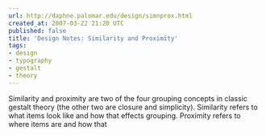 ```yaml
---
url: http://daphne.palomar.edu/design/simnprox.html
created_at: 2007-03-22 21:20 UTC
published: false
title: 'Design Notes: Similarity and Proximity'
tags:
- design
- typography
- gestalt
- theory
---
```


Similarity and proximity are two of the four grouping concepts in classic gestalt theory (the other two are closure and simplicity). Similarity refers to what items look like and how that effects grouping. Proximity refers to where items are and how that

